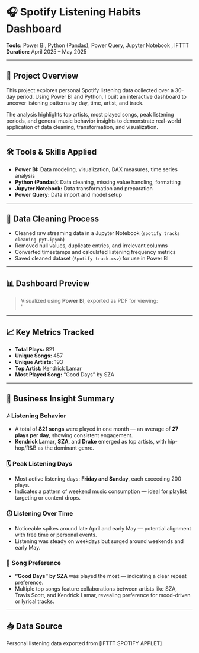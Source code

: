 # 🎧 Spotify Listening Habits Dashboard

**Tools:** Power BI, Python (Pandas), Power Query, Jupyter Notebook , IFTTT
**Duration:** April 2025 – May 2025  

---

## 📌 Project Overview  
This project explores personal Spotify listening data collected over a 30-day period. Using Power BI and Python, I built an interactive dashboard to uncover listening patterns by day, time, artist, and track.

The analysis highlights top artists, most played songs, peak listening periods, and general music behavior insights to demonstrate real-world application of data cleaning, transformation, and visualization.

---

## 🛠️ Tools & Skills Applied  
- **Power BI:** Data modeling, visualization, DAX measures, time series analysis  
- **Python (Pandas):** Data cleaning, missing value handling, formatting  
- **Jupyter Notebook:** Data transformation and preparation  
- **Power Query:** Data import and model setup  

---

## 🧹 Data Cleaning Process  
- Cleaned raw streaming data in a Jupyter Notebook (`spotify tracks cleaning pyt.ipynb`)  
- Removed null values, duplicate entries, and irrelevant columns  
- Converted timestamps and calculated listening frequency metrics  
- Saved cleaned dataset (`Spotify track.csv`) for use in Power BI  

---

## 📊 Dashboard Preview  
> Visualized using **Power BI**, exported as PDF for viewing:  
'



---

## 📈 Key Metrics Tracked  
- **Total Plays:** 821  
- **Unique Songs:** 457  
- **Unique Artists:** 193  
- **Top Artist:** Kendrick Lamar  
- **Most Played Song:** “Good Days” by SZA  

---

## 🧠 Business Insight Summary

### 🎶 Listening Behavior  
- A total of **821 songs** were played in one month — an average of **27 plays per day**, showing consistent engagement.  
- **Kendrick Lamar**, **SZA**, and **Drake** emerged as top artists, with hip-hop/R&B as the dominant genre.

### 🗓️ Peak Listening Days  
- Most active listening days: **Friday and Sunday**, each exceeding 200 plays.  
- Indicates a pattern of weekend music consumption — ideal for playlist targeting or content drops.

### ⏱️ Listening Over Time  
- Noticeable spikes around late April and early May — potential alignment with free time or personal events.  
- Listening was steady on weekdays but surged around weekends and early May.

### 🔂 Song Preference  
- **“Good Days” by SZA** was played the most — indicating a clear repeat preference.  
- Multiple top songs feature collaborations between artists like SZA, Travis Scott, and Kendrick Lamar, revealing preference for mood-driven or lyrical tracks.

---

## 📥 Data Source
Personal listening data exported from [IFTTT SPOTIFY APPLET]







